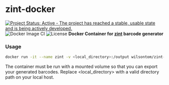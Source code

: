 # zint-docker

[![Project Status: Active - The project has reached a stable, usable state and is being actively developed.](http://www.repostatus.org/badges/0.1.0/active.svg)](http://www.repostatus.org/#active) ![Docker Image CI](https://github.com/aberWARU/zint-docker/workflows/Docker%20Image%20CI/badge.svg) ![License](https://img.shields.io/badge/license-GNU%20GPL%20v3.0-blue.svg "GNU GPL v3.0") 
**Docker Container for [zint](http://zint.org.uk/) barcode generator**

### Usage

```sh
docker run -it --name zint -v <local_directory>:/output wilsontom/zint-docker
```

The container must be run with a mounted volume so that you can export your generated barcodes. Replace <local_directory> with a valid directory path on your local host.

